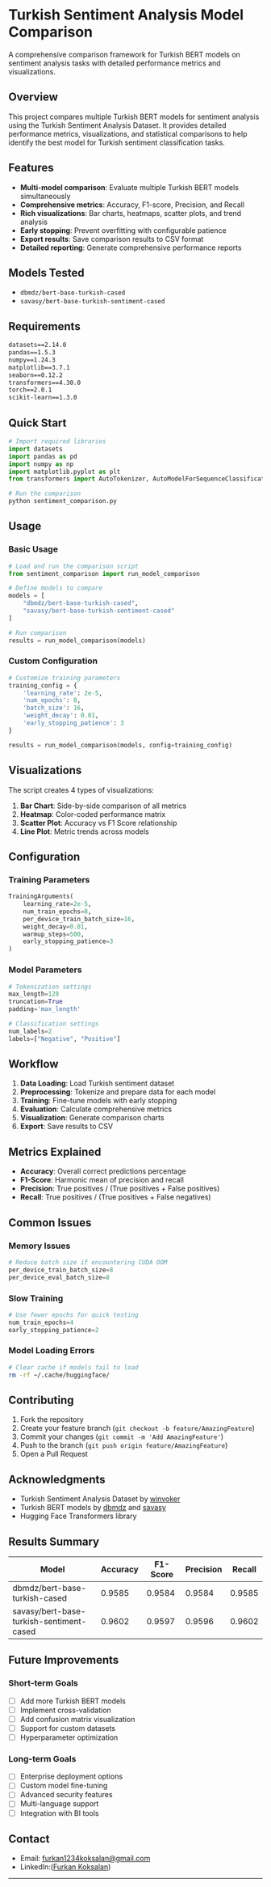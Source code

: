 # Turkish Sentiment Analysis Model Comparison

A comprehensive comparison framework for Turkish BERT models on sentiment analysis tasks with detailed performance metrics and visualizations.

##  Overview

This project compares multiple Turkish BERT models for sentiment analysis using the Turkish Sentiment Analysis Dataset. It provides detailed performance metrics, visualizations, and statistical comparisons to help identify the best model for Turkish sentiment classification tasks.

##  Features

- **Multi-model comparison**: Evaluate multiple Turkish BERT models simultaneously
- **Comprehensive metrics**: Accuracy, F1-score, Precision, and Recall
- **Rich visualizations**: Bar charts, heatmaps, scatter plots, and trend analysis
- **Early stopping**: Prevent overfitting with configurable patience
- **Export results**: Save comparison results to CSV format
- **Detailed reporting**: Generate comprehensive performance reports

##  Models Tested

- `dbmdz/bert-base-turkish-cased`
- `savasy/bert-base-turkish-sentiment-cased`


##  Requirements

```txt
datasets==2.14.0
pandas==1.5.3
numpy==1.24.3
matplotlib==3.7.1
seaborn==0.12.2
transformers==4.30.0
torch==2.0.1
scikit-learn==1.3.0
```

##  Quick Start

```python
# Import required libraries
import datasets
import pandas as pd
import numpy as np
import matplotlib.pyplot as plt
from transformers import AutoTokenizer, AutoModelForSequenceClassification

# Run the comparison
python sentiment_comparison.py
```

##  Usage

### Basic Usage

```python
# Load and run the comparison script
from sentiment_comparison import run_model_comparison

# Define models to compare
models = [
    "dbmdz/bert-base-turkish-cased",
    "savasy/bert-base-turkish-sentiment-cased"
]

# Run comparison
results = run_model_comparison(models)
```

### Custom Configuration

```python
# Customize training parameters
training_config = {
    'learning_rate': 2e-5,
    'num_epochs': 8,
    'batch_size': 16,
    'weight_decay': 0.01,
    'early_stopping_patience': 3
}

results = run_model_comparison(models, config=training_config)
```


##  Visualizations

The script creates 4 types of visualizations:

1. **Bar Chart**: Side-by-side comparison of all metrics
2. **Heatmap**: Color-coded performance matrix
3. **Scatter Plot**: Accuracy vs F1 Score relationship
4. **Line Plot**: Metric trends across models

##  Configuration

### Training Parameters

```python
TrainingArguments(
    learning_rate=2e-5,
    num_train_epochs=8,
    per_device_train_batch_size=16,
    weight_decay=0.01,
    warmup_steps=500,
    early_stopping_patience=3
)
```

### Model Parameters

```python
# Tokenization settings
max_length=128
truncation=True
padding='max_length'

# Classification settings
num_labels=2
labels=["Negative", "Positive"]
```

##  Workflow

1. **Data Loading**: Load Turkish sentiment dataset
2. **Preprocessing**: Tokenize and prepare data for each model
3. **Training**: Fine-tune models with early stopping
4. **Evaluation**: Calculate comprehensive metrics
5. **Visualization**: Generate comparison charts
6. **Export**: Save results to CSV

##  Metrics Explained

- **Accuracy**: Overall correct predictions percentage
- **F1-Score**: Harmonic mean of precision and recall
- **Precision**: True positives / (True positives + False positives)
- **Recall**: True positives / (True positives + False negatives)

##  Common Issues

### Memory Issues
```python
# Reduce batch size if encountering CUDA OOM
per_device_train_batch_size=8
per_device_eval_batch_size=8
```

### Slow Training
```python
# Use fewer epochs for quick testing
num_train_epochs=4
early_stopping_patience=2
```

### Model Loading Errors
```bash
# Clear cache if models fail to load
rm -rf ~/.cache/huggingface/
```

##  Contributing

1. Fork the repository
2. Create your feature branch (`git checkout -b feature/AmazingFeature`)
3. Commit your changes (`git commit -m 'Add AmazingFeature'`)
4. Push to the branch (`git push origin feature/AmazingFeature`)
5. Open a Pull Request


##  Acknowledgments

- Turkish Sentiment Analysis Dataset by [winvoker](https://huggingface.co/datasets/winvoker/turkish-sentiment-analysis-dataset)
- Turkish BERT models by [dbmdz](https://huggingface.co/dbmdz) and [savasy](https://huggingface.co/savasy)
- Hugging Face Transformers library

##  Results Summary

| Model | Accuracy | F1-Score | Precision | Recall |
|-------|----------|----------|-----------|---------|
| dbmdz/bert-base-turkish-cased | 0.9585 | 0.9584 | 0.9584 | 0.9585 |
| savasy/bert-base-turkish-sentiment-cased | 0.9602 | 0.9597 | 0.9596 | 0.9602 |

##  Future Improvements

### Short-term Goals
- [ ] Add more Turkish BERT models
- [ ] Implement cross-validation
- [ ] Add confusion matrix visualization
- [ ] Support for custom datasets
- [ ] Hyperparameter optimization

### Long-term Goals
- [ ] Enterprise deployment options
- [ ] Custom model fine-tuning
- [ ] Advanced security features
- [ ] Multi-language support
- [ ] Integration with BI tools

##  Contact

- Email: furkan1234koksalan@gmail.com
- LinkedIn:([Furkan Koksalan](https://www.linkedin.com/in/furkan-k%C3%B6ksalan-253515286/))

---
